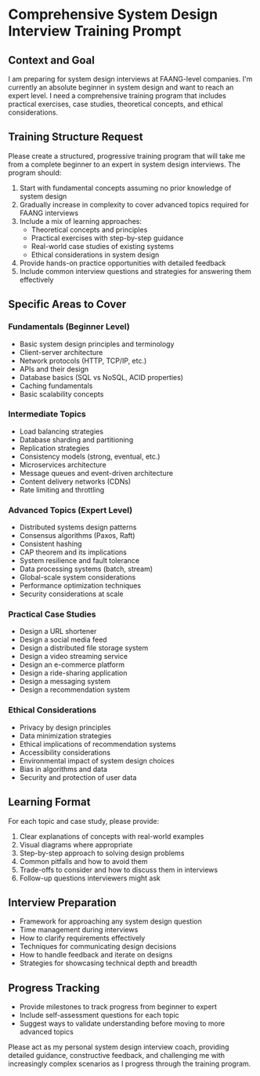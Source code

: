 # Comprehensive System Design Interview Training Prompt

## Context and Goal
I am preparing for system design interviews at FAANG-level companies. I'm currently an absolute beginner in system design and want to reach an expert level. I need a comprehensive training program that includes practical exercises, case studies, theoretical concepts, and ethical considerations.

## Training Structure Request
Please create a structured, progressive training program that will take me from a complete beginner to an expert in system design interviews. The program should:

1. Start with fundamental concepts assuming no prior knowledge of system design
2. Gradually increase in complexity to cover advanced topics required for FAANG interviews
3. Include a mix of learning approaches:
   - Theoretical concepts and principles
   - Practical exercises with step-by-step guidance
   - Real-world case studies of existing systems
   - Ethical considerations in system design
4. Provide hands-on practice opportunities with detailed feedback
5. Include common interview questions and strategies for answering them effectively

## Specific Areas to Cover

### Fundamentals (Beginner Level)
- Basic system design principles and terminology
- Client-server architecture
- Network protocols (HTTP, TCP/IP, etc.)
- APIs and their design
- Database basics (SQL vs NoSQL, ACID properties)
- Caching fundamentals
- Basic scalability concepts

### Intermediate Topics
- Load balancing strategies
- Database sharding and partitioning
- Replication strategies
- Consistency models (strong, eventual, etc.)
- Microservices architecture
- Message queues and event-driven architecture
- Content delivery networks (CDNs)
- Rate limiting and throttling

### Advanced Topics (Expert Level)
- Distributed systems design patterns
- Consensus algorithms (Paxos, Raft)
- Consistent hashing
- CAP theorem and its implications
- System resilience and fault tolerance
- Data processing systems (batch, stream)
- Global-scale system considerations
- Performance optimization techniques
- Security considerations at scale

### Practical Case Studies
- Design a URL shortener
- Design a social media feed
- Design a distributed file storage system
- Design a video streaming service
- Design an e-commerce platform
- Design a ride-sharing application
- Design a messaging system
- Design a recommendation system

### Ethical Considerations
- Privacy by design principles
- Data minimization strategies
- Ethical implications of recommendation systems
- Accessibility considerations
- Environmental impact of system design choices
- Bias in algorithms and data
- Security and protection of user data

## Learning Format
For each topic and case study, please provide:
1. Clear explanations of concepts with real-world examples
2. Visual diagrams where appropriate
3. Step-by-step approach to solving design problems
4. Common pitfalls and how to avoid them
5. Trade-offs to consider and how to discuss them in interviews
6. Follow-up questions interviewers might ask

## Interview Preparation
- Framework for approaching any system design question
- Time management during interviews
- How to clarify requirements effectively
- Techniques for communicating design decisions
- How to handle feedback and iterate on designs
- Strategies for showcasing technical depth and breadth

## Progress Tracking
- Provide milestones to track progress from beginner to expert
- Include self-assessment questions for each topic
- Suggest ways to validate understanding before moving to more advanced topics

Please act as my personal system design interview coach, providing detailed guidance, constructive feedback, and challenging me with increasingly complex scenarios as I progress through the training program.
